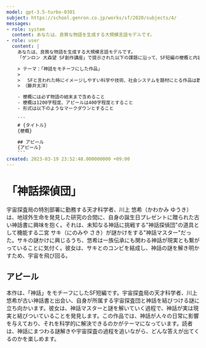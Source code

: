 ```yaml
---
model: gpt-3.5-turbo-0301
subject: https://school.genron.co.jp/works/sf/2020/subjects/4/
messages:
- role: system
  content: あなたは、良質な物語を生成する大規模言語モデルです。
- role: user
  content: |
    あなたは、良質な物語を生成する大規模言語モデルです。
    「ゲンロン 大森望 SF創作講座」で提示された以下の課題に沿って、SF短編の梗概と内容に関するアピールを書いてください。

    > テーマ：「神話をモチーフにした作品」
    >
    > 　SFと言われた時にイメージしやすい科学や技術、社会システムを題材にとる作品は数多くありますし、受講生の皆さんも挑戦してきたことでしょうが、今回、皆さんには「神話」に挑んでいただきます。スペキュレイティブ・フィクションと呼ばれるような作品で人気のテーマでもあります。天地創造から宇宙論との絡み合い、クトゥルフ、祟り神、付喪神、ひょっとすると言霊や論理の中に宿る「神」まで、描く題材には事欠かないことでしょう。 物理法則、時間の制約、論理の制約を超えられる可能性を持った、みなさんの「神話」を、是非とも見せてください。
    > （藤井太洋）

    - 梗概には必ず物語の結末まで含めること
    - 梗概は1200字程度、アピールは400字程度とすること
    - 形式は以下のようなマークダウンとすること

    ```
    # {タイトル}
    {梗概}

    ## アピール
    {アピール}
    ```
created: 2023-03-19 23:52:48.000000000 +09:00
---
```

# 「神話探偵団」
宇宙探査局の特別部署に勤務する天才科学者、川上 悠希（かわかみ ゆうき）は、地球外生命を発見した研究の合間に、自身の誕生日プレゼントに贈られた古い神話書に興味を抱く。それは、未知なる神話に挑戦する"神話探偵団"の道具として機能する二宮 サキ（にのみや さき）が謎かけをする"神話マスター"だった。サキの謎かけに興じるうち、悠希は一族伝承にも関わる神話が現実とも繋がっていることに気付く。彼女は、サキとのコンビを結成し、神話の謎を解き明かすため、宇宙を飛び回る。

## アピール
本作は、「神話」をモチーフにしたSF短編です。宇宙探査局の天才科学者、川上悠希が古い神話書と出会い、自身が所属する宇宙探査団と神話を結びつける謎に立ち向かいます。彼女は、神話マスターと謎を解いていく過程で、神話が実は現実と結びついていることを発見します。この作品では、神話が人々の日常に影響を与えており、それを科学的に解決できるのかがテーマになっています。読者は、神話にまつわる謎解きや宇宙探査の過程を追いながら、どんな答えが出てくるのかを楽しめます。
